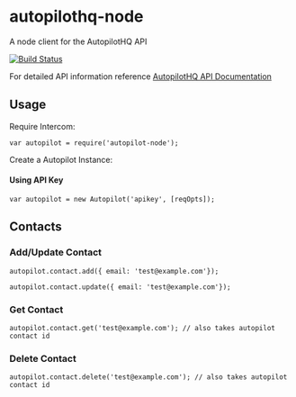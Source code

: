 # autopilothq-node
A node client for the AutopilotHQ API

[![Build Status](https://travis-ci.org/TourConnect/autopilothq-node.svg?branch=master)](https://travis-ci.org/TourConnect/autopilothq-node)

For detailed API information reference [AutopilotHQ API Documentation](https://autopilot.docs.apiary.io/)

## Usage
Require Intercom:

```node
var autopilot = require('autopilot-node');
```

Create a Autopilot Instance:
#### Using API Key

```node
var autopilot = new Autopilot('apikey', [reqOpts]);
```

## Contacts
### Add/Update Contact

```node
autopilot.contact.add({ email: 'test@example.com'});
```
```node
autopilot.contact.update({ email: 'test@example.com'});
```

### Get Contact

```node
autopilot.contact.get('test@example.com'); // also takes autopilot contact id
```

### Delete Contact

```node
autopilot.contact.delete('test@example.com'); // also takes autopilot contact id
```
